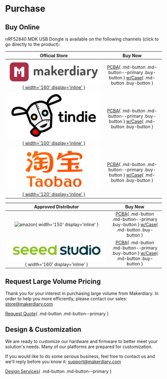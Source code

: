 # Purchase

## Buy Online

nRF52840 MDK USB Dongle is available on the following channels (click to go directly to the product):

| Official Store | Buy Now |
|:--------------:|:-------:|
| [![makerdiary store](assets/images/makerdiary-store.png){ width='160' display='inline' }](https://makerdiary.com) | [PCBA](https://makerdiary.com/products/nrf52840-mdk-usb-dongle){ .md-button .md-button--primary .buy-button } [w/Case](https://makerdiary.com/products/nrf52840-mdk-usb-dongle-w-case){ .md-button .buy-button } |
| [![Tindie](assets/images/tindie-store.png){ width='100' display='inline' }](https://www.tindie.com/stores/makerdiary/) | [PCBA](https://www.tindie.com/products/makerdiary/nrf52840-micro-dev-kit-usb-dongle){ .md-button .md-button--primary .buy-button } [w/Case](https://www.tindie.com/products/makerdiary/nrf52840-mdk-usb-dongle-w-case/){ .md-button .buy-button } |
| [![Taobao](assets/images/taobao-store.png){ width='120' display='inline' }](https://zaowubang.taobao.com) | [PCBA](https://item.taobao.com/item.htm?spm=a1z10.1-c.w4004-2992523845.4.7e39796cobENAV&id=578378054977){ .md-button .md-button--primary .buy-button } [w/Case](https://item.taobao.com/item.htm?spm=a1z10.3-c.w4002-2992521588.13.629e3f9aZAbOdL&id=597968842403){ .md-button .buy-button } |

| Approved Distributor | Buy Now |
|:--------------------:|:-------:|
| ![amazon](assets/images/amazon_logo.png){ width='150' display='inline' } | [PCBA](https://www.amazon.com/gp/product/B07MJ12XLG){ .md-button .md-button--primary .buy-button } [w/Case](https://www.amazon.com/GeeekPi-nRF52840-MDK-Dongle-Case/dp/B07TSJHTSY){ .md-button .buy-button } |
| ![seeedstudio](assets/images/seeedstudio.png){ width='160' display='inline' } | [PCBA](https://www.seeedstudio.com/nRF52840-MDK-USB-Dongle-p-3184.html){ .md-button .md-button--primary .buy-button } [w/Case](https://www.seeedstudio.com/nRF52840-MDK-USB-Dongle-w-Case-p-4094.html){ .md-button .buy-button } |

## Request Large Volume Pricing

Thank you for your interest in purchasing large volume from Makerdiary. In order to help you more efficiently, please contact our sales: store@makerdiary.com

[Request Quote](mailto:store@makerdiary.com){ .md-button .md-button--primary }

## Design & Customization

We are ready to customize our hardware and firmware to better meet your solution's needs. Many of our platforms are prepared for customization.

If you would like to do some serious business, feel free to contact us and we'll reply before you know it: support@makerdiary.com

[Design Services](mailto:support@makerdiary.com){ .md-button .md-button--primary }
